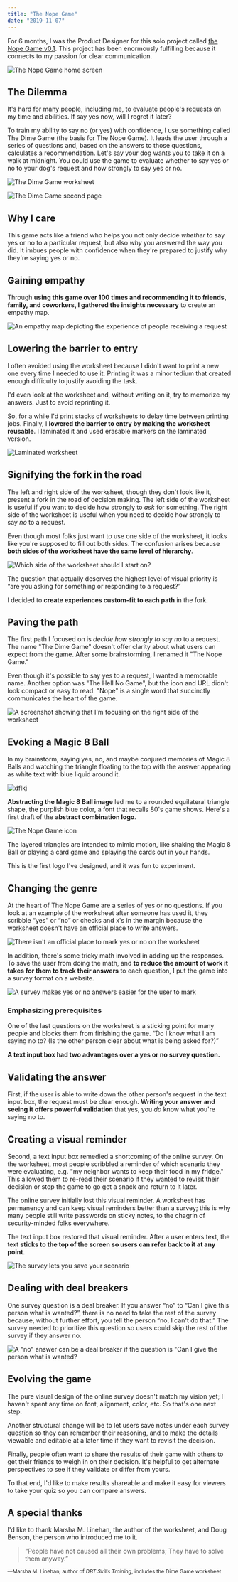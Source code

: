 ```yaml
---
title: "The Nope Game"
date: "2019-11-07"
---
```


For 6 months, I was the Product Designer for this solo project called [the Nope Game v0.1](https://thenopegame.gtsb.io/). This project has been enormously fulfilling because it connects to my passion for clear communication.

![The Nope Game home screen](home-screen.jpeg)

## The Dilemma

It's hard for many people, including me, to evaluate people's requests on my time and abilities. If say yes now, will I regret it later?

To train my ability to say no (or yes) with confidence, I use something called The Dime Game (the basis for The Nope Game). It leads the user through a series of questions and, based on the answers to those questions, calculates a recommendation. Let's say your dog wants you to take it on a walk at midnight. You could use the game to evaluate whether to say yes or no to your dog's request and how strongly to say yes or no.

![The Dime Game worksheet](dime-game-worksheet-one.jpeg)

![The Dime Game second page](dime-game-worksheet-two.jpeg)

## Why I care

This game acts like a friend who helps you not only decide _whether_ to say yes or no to a particular request, but also _why_ you answered the way you did. It imbues people with confidence when they're prepared to justify why they're saying yes or no.

## Gaining empathy

Through **using this game over 100 times and recommending it to friends, family, and coworkers, I gathered the insights necessary** to create an empathy map.

![An empathy map depicting the experience of people receiving a request](empathy-map.jpeg)

## Lowering the barrier to entry

I often avoided using the worksheet because I didn't want to print a new one every time I needed to use it. Printing it was a minor tedium that created enough difficulty to justify avoiding the task.

I'd even look at the worksheet and, without writing on it, try to memorize my answers. Just to avoid reprinting it.

So, for a while I'd print stacks of worksheets to delay time between printing jobs. Finally, I **lowered the barrier to entry by making the worksheet reusable**. I laminated it and used erasable markers on the laminated version.

![Laminated worksheet](laminated-worksheet.jpeg)

## Signifying the fork in the road

The left and right side of the worksheet, though they don't look like it, present a fork in the road of decision making. The left side of the worksheet is useful if you want to decide how strongly to _ask_ for something. The right side of the worksheet is useful when you need to decide how strongly to say _no_ to a request.

Even though most folks just want to use one side of the worksheet, it looks like you're supposed to fill out both sides. The confusion arises because **both sides of the worksheet have the same level of hierarchy**.

![Which side of the worksheet should I start on?](two-column-worksheet.jpeg)

The question that actually deserves the highest level of visual priority is “are you asking for something or responding to a request?”

I decided to **create experiences custom-fit to each path** in the fork.

## Paving the path

The first path I focused on is _decide how strongly to say no_ to a request. The name "The Dime Game" doesn't offer clarity about what users can expect from the game. After some brainstorming, I renamed it "The Nope Game."

Even though it's possible to say yes to a request, I wanted a memorable name. Another option was "The Hell No Game", but the icon and URL didn't look compact or easy to read. "Nope" is a single word that succinctly communicates the heart of the game.

![A screenshot showing that I'm focusing on the right side of the worksheet](right-side-worksheet.jpeg)

## Evoking a Magic 8 Ball

In my brainstorm, saying yes, no, and maybe conjured memories of Magic 8 Balls and watching the triangle floating to the top with the answer appearing as white text with blue liquid around it.

![dflkj](magic-eight-ball.jpeg)

**Abstracting the Magic 8 Ball image** led me to a rounded equilateral triangle shape, the purplish blue color, a font that recalls 80's game shows. Here's a first draft of the **abstract combination logo**.

![The Nope Game icon](nope-game-logo.jpeg)

The layered triangles are intended to mimic motion, like shaking the Magic 8 Ball or playing a card game and splaying the cards out in your hands.

This is the first logo I've designed, and it was fun to experiment.

## Changing the genre

At the heart of The Nope Game are a series of yes or no questions. If you look at an example of the worksheet after someone has used it, they scribble “yes” or “no” or checks and x's in the margin because the worksheet doesn't have an official place to write answers.

![There isn't an official place to mark yes or no on the worksheet](rosie-request.jpeg)

In addition, there's some tricky math involved in adding up the responses. To save the user from doing the math, and **to reduce the amount of work it takes for them to track their answers** to each question, I put the game into a survey format on a website.

![A survey makes yes or no answers easier for the user to mark](can-i-give.jpeg)

### Emphasizing prerequisites

One of the last questions on the worksheet is a sticking point for many people and blocks them from finishing the game. “Do I know what I am saying no to? (Is the other person clear about what is being asked for?)”

**A text input box had two advantages over a yes or no survey question.**

## Validating the answer

First, if the user is able to write down the other person's request in the text input box, the request must be clear enough. **Writing your answer and seeing it offers powerful validation** that yes, you _do_ know what you're saying no to.

## Creating a visual reminder

Second, a text input box remedied a shortcoming of the online survey. On the worksheet, most people scribbled a reminder of which scenario they were evaluating, e.g. "my neighbor wants to keep their food in my fridge." This allowed them to re-read their scenario if they wanted to revisit their decision or stop the game to go get a snack and return to it later.

The online survey initially lost this visual reminder. A worksheet has permanency and can keep visual reminders better than a survey; this is why many people still write passwords on sticky notes, to the chagrin of security-minded folks everywhere.

The text input box restored that visual reminder. After a user enters text, the text **sticks to the top of the screen so users can refer back to it at any point**.

![The survey lets you save your scenario](saved-scenario.jpeg)

## Dealing with deal breakers

One survey question is a deal breaker. If you answer “no” to “Can I give this person what is wanted?”, there is no need to take the rest of the survey because, without further effort, you tell the person “no, I can't do that.” The survey needed to prioritize this question so users could skip the rest of the survey if they answer no.

![A "no" answer can be a deal breaker if the question is "Can I give the person what is wanted?](can-i-give.jpeg)

## Evolving the game

The pure visual design of the online survey doesn't match my vision yet; I haven't spent any time on font, alignment, color, etc. So that's one next step.

Another structural change will be to let users save notes under each survey question so they can remember their reasoning, and to make the details viewable and editable at a later time if they want to revisit the decision.

Finally, people often want to share the results of their game with others to get their friends to weigh in on their decision. It's helpful to get alternate perspectives to see if they validate or differ from yours.

To that end, I'd like to make results shareable and make it easy for viewers to take your quiz so you can compare answers.

## A special thanks

I'd like to thank Marsha M. Linehan, the author of the worksheet, and Doug Benson, the person who introduced me to it.

> “People have not caused all their own problems; They have to solve them anyway.”

<small>—Marsha M. Linehan, author of _DBT Skills Training_, includes the Dime Game worksheet</small>
